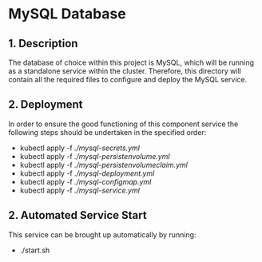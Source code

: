 # MySQL Database

## 1. Description

The database of choice within this project is MySQL, which will be running as a standalone service within the cluster.
Therefore, this directory will contain all the required files to configure and deploy the MySQL service.

## 2. Deployment

In order to ensure the good functioning of this component service the following steps should be undertaken in the specified order:

- kubectl apply -f _./mysql-secrets.yml_
- kubectl apply -f _./mysql-persistenvolume.yml_
- kubectl apply -f _./mysql-persistenvolumeclaim.yml_
- kubectl apply -f _./mysql-deployment.yml_
- kubectl apply -f _./mysql-configmap.yml_
- kubectl apply -f _./mysql-service.yml_

## 2. Automated Service Start

This service can be brought up automatically by running:

- ./start.sh
